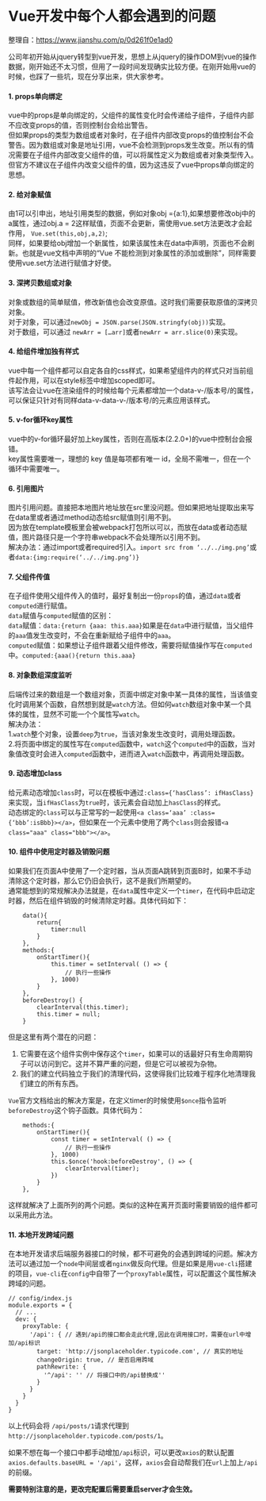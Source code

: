 # Vue开发中每个人都会遇到的问题

整理自：https://www.jianshu.com/p/0d261f0e1ad0

公司年初开始从jquery转型到vue开发，思想上从jquery的操作DOM到vue的操作数据，刚开始还不太习惯，但用了一段时间发现确实比较方便。在刚开始用vue的时候，也踩了一些坑，现在分享出来，供大家参考。

#### 1\. props单向绑定

vue中的props是单向绑定的，父组件的属性变化时会传递给子组件，子组件内部不应改变props的值，否则控制台会给出警告。  
但如果props的类型为数组或者对象时，在子组件内部改变props的值控制台不会警告。因为数组或对象是地址引用，vue不会检测到props发生改变。所以有的情况需要在子组件内部改变父组件的值，可以将属性定义为数组或者对象类型传入。  
但官方不建议在子组件内改变父组件的值，因为这违反了vue中props单向绑定的思想。

#### 2\. 给对象赋值

由1可以引申出，地址引用类型的数据，例如对象obj ={a:1},如果想要修改obj中的a属性，通过obj.a = 2这样赋值，页面不会更新，需使用vue.set方法更改才会起作用， `Vue.set(this,obj,a,2)`;  
同样，如果要给obj增加一个新属性，如果该属性未在data中声明，页面也不会刷新。也就是vue文档中声明的“Vue 不能检测到对象属性的添加或删除”，同样需要使用vue.set方法进行赋值才好使。

#### 3\. 深拷贝数组或对象

对象或数组的简单赋值，修改新值也会改变原值。这时我们需要获取原值的深拷贝对象。  
对于对象，可以通过`newObj = JSON.parse(JSON.stringfy(obj))`实现。  
对于数组，可以通过 `newArr = […arr]`或者`newArr = arr.slice(0)`来实现。

#### 4\. 给组件增加独有样式

vue中每一个组件都可以自定各自的css样式，如果希望组件内的样式只对当前组件起作用，可以在style标签中增加scoped即可。  
该写法会让vue在渲染组件的时候给每个元素都增加一个data-v-/版本号/的属性，可以保证只针对有同样data-v-data-v-/版本号/的元素应用该样式。

#### 5\. v-for循环key属性

vue中的v-for循环最好加上key属性，否则在高版本(2.2.0+)的vue中控制台会报错。  
key属性需要唯一，理想的 key 值是每项都有唯一 id，全局不需唯一，但在一个循环中需要唯一。

#### 6\. 引用图片

图片引用问题。直接把本地图片地址放在src里没问题。但如果把地址提取出来写在data里或者通过method动态给src赋值则引用不到。  
因为放在template模板里会被webpack打包所以可以，而放在data或者动态赋值，图片路径只是一个字符串webpack不会处理所以引用不到。  
解决办法：通过import或者required引入。`import src from ‘../../img.png’`或者`data:{img:require(‘../../img.png’)}`

#### 7\. 父组件传值

在子组件使用父组件传入的值时，最好复制出一份`props`的值，通过`data`或者`computed`进行赋值。  
`data`赋值与`computed`赋值的区别：  
`data`赋值：`data:{return {aaa: this.aaa}`如果是在`data`中进行赋值，当父组件的`aaa`值发生改变时，不会在重新赋给子组件中的`aaa`。  
`computed`赋值：如果想让子组件跟着父组件修改，需要将赋值操作写在`computed`中。`computed:{aaa(){return this.aaa}`

#### 8\. 对象数组深度监听

后端传过来的数组是一个数组对象，页面中绑定对象中某一具体的属性，当该值变化时调用某个函数，自然想到就是`watch`方法。但如何`watch`数组对象中某一个具体的属性，显然不可能一个个属性写`watch`。  
解决办法：  
1.`watch`整个对象，设置`deep`为`true`，当该对象发生改变时，调用处理函数。  
2.将页面中绑定的属性写在`computed`函数中，`watch`这个`computed`中的函数，当对象值改变时会进入`computed`函数中，进而进入`watch`函数中，再调用处理函数。

#### 9\. 动态增加class

给元素动态增加`class`时，可以在模板中通过`:class={‘hasClass’: ifHasClass}`来实现，当`ifHasClass`为`true`时，该元素会自动加上`hasClass`的样式。  
动态绑定的`class`可以与正常写的一起使用`<a class=‘aaa’ :class={‘bbb’:isBbb}></a>`，但如果在一个元素中使用了两个`class`则会报错`<a class="aaa" class="bbb"></a>`。

#### 10\. 组件中使用定时器及销毁问题

如果我们在页面A中使用了一个定时器，当从页面A跳转到页面B时，如果不手动清除这个定时器，那么它仍旧会执行，这不是我们所期望的。  
通常能想到的常规解决办法就是，在`data`属性中定义一个`timer`，在代码中启动定时器，然后在组件销毁的时候清除定时器。具体代码如下：

        data(){
            return{
                timer:null
            }
        },
        methods:{
            onStartTimer(){
                this.timer = setInterval( () => {
                    // 执行一些操作
                }, 1000)
            }
        },
        beforeDestroy() {
            clearInterval(this.timer);        
            this.timer = null;
        }


但是这里有两个潜在的问题：

1.  它需要在这个组件实例中保存这个`timer`，如果可以的话最好只有生命周期钩子可以访问到它。这并不算严重的问题，但是它可以被视为杂物。
2.  我们的建立代码独立于我们的清理代码，这使得我们比较难于程序化地清理我们建立的所有东西。

`Vue`官方文档给出的解决方案是，在定义timer的时候使用`$once`指令监听`beforeDestroy`这个钩子函数。具体代码为：

        methods:{
            onStartTimer(){
                const timer = setInterval( () => {
                    // 执行一些操作
                }, 1000)
                this.$once('hook:beforeDestroy', () => {            
                    clearInterval(timer);                                    
                })
            }
        },


这样就解决了上面所列的两个问题。类似的这种在离开页面时需要销毁的组件都可以采用此方法。

#### 11\. 本地开发跨域问题

在本地开发请求后端服务器接口的时候，都不可避免的会遇到跨域的问题。解决方法可以通过加一个`node`中间层或者`nginx`做反向代理。但是如果是用`vue-cli`搭建的项目，`vue-cli`在`config`中自带了一个`proxyTable`属性，可以配置这个属性解决跨域的问题。

    // config/index.js
    module.exports = {
      // ...
      dev: {
        proxyTable: {
          '/api': { // 遇到/api的接口都会走此代理,因此在调用接口时，需要在url中增加/api标识
            target: 'http://jsonplaceholder.typicode.com', // 真实的地址
            changeOrigin: true, // 是否启用跨域
            pathRewrite: {
              '^/api': '' // 将接口中的/api替换成''
            }
          }
        }
      }
    }


以上代码会将 `/api/posts/1`请求代理到 `http://jsonplaceholder.typicode.com/posts/1`。

如果不想在每一个接口中都手动增加`/api`标识，可以更改`axios`的默认配置`axios.defaults.baseURL = '/api'`，这样，`axios`会自动帮我们在`url`上加上`/api`的前缀。

**需要特别注意的是，更改完配置后需要重启server才会生效。**